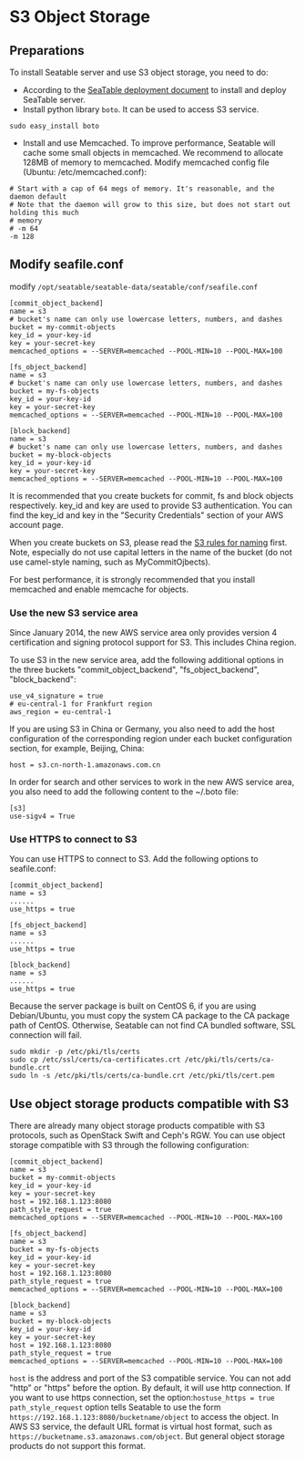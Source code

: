 # S3 Object Storage

## Preparations

To install Seatable server and use S3 object storage, you need to do:

* According to  the [SeaTable deployment document](https://docs.seatable.io/lib/46a2101c-2bc5-4456-887a-ec74471be98a/file/docker/enterprise/Deploy%20SeaTable-ee%20with%20Docker.md) to install and deploy SeaTable server.
* Install python library `boto`. It can be used to access S3 service.


```
sudo easy_install boto

```

* Install and use Memcached. To improve performance, Seatable will cache some small objects in memcached. We recommend to allocate 128MB of memory to memcached. Modify memcached config file (Ubuntu: /etc/memcached.conf):


```
# Start with a cap of 64 megs of memory. It's reasonable, and the daemon default
# Note that the daemon will grow to this size, but does not start out holding this much
# memory
# -m 64
-m 128

```

## Modify seafile.conf

modify `/opt/seatable/seatable-data/seatable/conf/seafile.conf` 

```
[commit_object_backend]
name = s3
# bucket's name can only use lowercase letters, numbers, and dashes
bucket = my-commit-objects
key_id = your-key-id
key = your-secret-key
memcached_options = --SERVER=memcached --POOL-MIN=10 --POOL-MAX=100

[fs_object_backend]
name = s3
# bucket's name can only use lowercase letters, numbers, and dashes
bucket = my-fs-objects
key_id = your-key-id
key = your-secret-key
memcached_options = --SERVER=memcached --POOL-MIN=10 --POOL-MAX=100

[block_backend]
name = s3
# bucket's name can only use lowercase letters, numbers, and dashes
bucket = my-block-objects
key_id = your-key-id
key = your-secret-key
memcached_options = --SERVER=memcached --POOL-MIN=10 --POOL-MAX=100

```

It is recommended that you create buckets for commit, fs and block objects respectively.
key_id and key are used to provide S3 authentication. You can find the key_id and key in the "Security Credentials" section of your AWS account page.

When you create buckets on S3, please read the [S3 rules for naming](https://docs.aws.amazon.com/AmazonS3/latest/dev/BucketRestrictions.html) first. Note, especially do not use capital letters in the name of the bucket (do not use camel-style naming, such as MyCommitOjbects).

For best performance, it is strongly recommended that you install memcached and enable memcache for objects. 

### Use the new S3 service area

Since January 2014, the new AWS service area only provides version 4 certification and signing protocol support for S3. This includes China region.

To use S3 in the new service area, add the following additional options in the three buckets "commit_object_backend", "fs_object_backend", "block_backend":

```
use_v4_signature = true
# eu-central-1 for Frankfurt region
aws_region = eu-central-1

```

If you are using S3 in China or Germany, you also need to add the host configuration of the corresponding region under each bucket configuration section, for example, Beijing, China:

```
host = s3.cn-north-1.amazonaws.com.cn

```

In order for search and other services to work in the new AWS service area, you also need to add the following content to the ~/.boto file:

```
[s3]
use-sigv4 = True

```

### Use HTTPS  to connect to S3

You can use HTTPS to connect to S3. Add the following options to seafile.conf:

```
[commit_object_backend]
name = s3
......
use_https = true
﻿
[fs_object_backend]
name = s3
......
use_https = true
﻿
[block_backend]
name = s3
......
use_https = true

```

Because the server package is built on CentOS 6, if you are using Debian/Ubuntu, you must copy the system CA package to the CA package path of CentOS. Otherwise, Seatable can not find CA bundled software, SSL connection will fail.

```
sudo mkdir -p /etc/pki/tls/certs
sudo cp /etc/ssl/certs/ca-certificates.crt /etc/pki/tls/certs/ca-bundle.crt
sudo ln -s /etc/pki/tls/certs/ca-bundle.crt /etc/pki/tls/cert.pem

```

## Use object storage products compatible with S3

There are already many object storage products compatible with S3 protocols, such as OpenStack Swift and Ceph's RGW. You can use object storage compatible with S3 through the following configuration:

```
[commit_object_backend]
name = s3
bucket = my-commit-objects
key_id = your-key-id
key = your-secret-key
host = 192.168.1.123:8080
path_style_request = true
memcached_options = --SERVER=memcached --POOL-MIN=10 --POOL-MAX=100

[fs_object_backend]
name = s3
bucket = my-fs-objects
key_id = your-key-id
key = your-secret-key
host = 192.168.1.123:8080
path_style_request = true
memcached_options = --SERVER=memcached --POOL-MIN=10 --POOL-MAX=100

[block_backend]
name = s3
bucket = my-block-objects
key_id = your-key-id
key = your-secret-key
host = 192.168.1.123:8080
path_style_request = true
memcached_options = --SERVER=memcached --POOL-MIN=10 --POOL-MAX=100

```

`host` is the address and port of the S3 compatible service. You can not add "http" or "https" before the option. By default, it will use http connection. If you want to use https connection, set the option:`hostuse_https = true`
`path_style_request` option tells Seatable to use the form `https://192.168.1.123:8080/bucketname/object` to access the object. In AWS S3 service, the default URL format is virtual host format, such as `https://bucketname.s3.amazonaws.com/object`. But general object storage products do not support this format.
